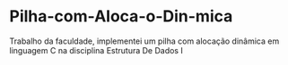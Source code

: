 # Pilha-com-Aloca-o-Din-mica
Trabalho da faculdade, implementei um pilha com alocação dinâmica em linguagem C na disciplina Estrutura De Dados I
